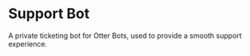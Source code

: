 # Support Bot

A private ticketing bot for Otter Bots, used to provide a smooth support experience.

